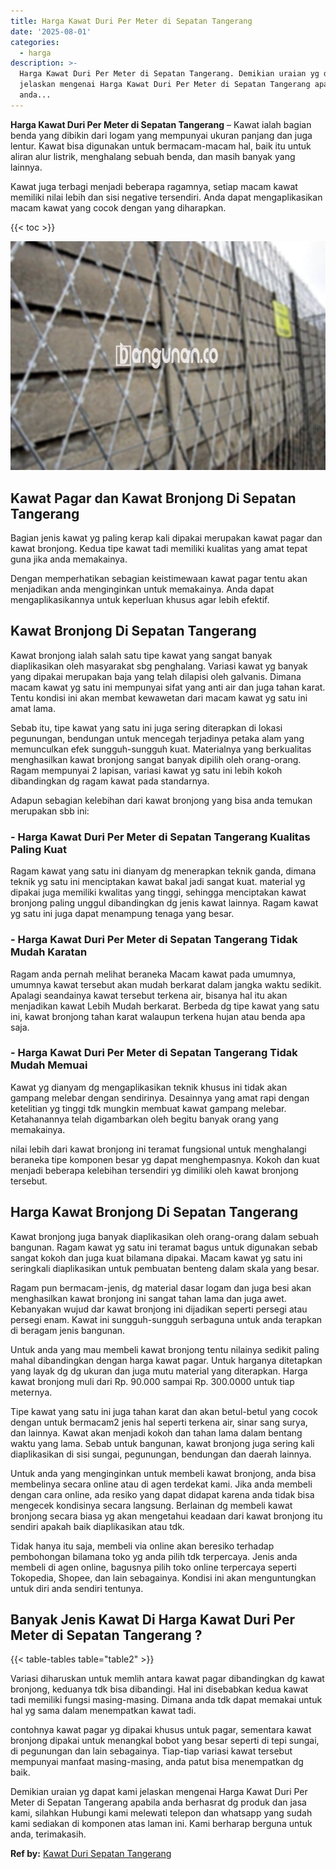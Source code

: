 ```yaml
---
title: Harga Kawat Duri Per Meter di Sepatan Tangerang
date: '2025-08-01'
categories:
  - harga
description: >-
  Harga Kawat Duri Per Meter di Sepatan Tangerang. Demikian uraian yg dapat kami
  jelaskan mengenai Harga Kawat Duri Per Meter di Sepatan Tangerang apabila
  anda...
---
```


**Harga Kawat Duri Per Meter di Sepatan Tangerang** – Kawat ialah bagian benda yang dibikin dari logam yang mempunyai ukuran panjang dan juga lentur. Kawat bisa digunakan untuk bermacam-macam hal, baik itu untuk aliran alur listrik, menghalang sebuah benda, dan masih banyak yang lainnya.

Kawat juga terbagi menjadi beberapa ragamnya, setiap macam kawat memiliki nilai lebih dan sisi negative tersendiri. Anda dapat mengaplikasikan macam kawat yang cocok dengan yang diharapkan.

{{< toc >}}

![Harga Kawat Duri Per Meter di Sepatan Tangerang](/images/jual-kawat-murah34.png)

## Kawat Pagar dan Kawat Bronjong Di Sepatan Tangerang

Bagian jenis kawat yg paling kerap kali dipakai merupakan kawat pagar dan kawat bronjong. Kedua tipe kawat tadi memiliki kualitas yang amat tepat guna jika anda memakainya.

Dengan memperhatikan sebagian keistimewaan kawat pagar tentu akan menjadikan anda menginginkan untuk memakainya. Anda dapat mengaplikasikannya untuk keperluan khusus agar lebih efektif.

## Kawat Bronjong Di Sepatan Tangerang

Kawat bronjong ialah salah satu tipe kawat yang sangat banyak diaplikasikan oleh masyarakat sbg penghalang. Variasi kawat yg banyak yang dipakai merupakan baja yang telah dilapisi oleh galvanis. Dimana macam kawat yg satu ini mempunyai sifat yang anti air dan juga tahan karat. Tentu kondisi ini akan membat kewawetan dari macam kawat yg satu ini amat lama.

Sebab itu, tipe kawat yang satu ini juga sering diterapkan di lokasi pegunungan, bendungan untuk mencegah terjadinya petaka alam yang memunculkan efek sungguh-sungguh kuat. Materialnya yang berkualitas menghasilkan kawat bronjong sangat banyak dipilih oleh orang-orang. Ragam mempunyai 2 lapisan, variasi kawat yg satu ini lebih kokoh dibandingkan dg ragam kawat pada standarnya.

Adapun sebagian kelebihan dari kawat bronjong yang bisa anda temukan merupakan sbb ini:

### \- Harga Kawat Duri Per Meter di Sepatan Tangerang Kualitas Paling Kuat

Ragam kawat yang satu ini dianyam dg menerapkan teknik ganda, dimana teknik yg satu ini menciptakan kawat bakal jadi sangat kuat. material yg dipakai juga memiliki kwalitas yang tinggi, sehingga menciptakan kawat bronjong paling unggul dibandingkan dg jenis kawat lainnya. Ragam kawat yg satu ini juga dapat menampung tenaga yang besar.

### \- Harga Kawat Duri Per Meter di Sepatan Tangerang Tidak Mudah Karatan

Ragam anda pernah melihat beraneka Macam kawat pada umumnya, umumnya kawat tersebut akan mudah berkarat dalam jangka waktu sedikit. Apalagi seandainya kawat tersebut terkena air, bisanya hal itu akan menjadikan kawat Lebih Mudah berkarat. Berbeda dg tipe kawat yang satu ini, kawat bronjong tahan karat walaupun terkena hujan atau benda apa saja.

### \- Harga Kawat Duri Per Meter di Sepatan Tangerang Tidak Mudah Memuai

Kawat yg dianyam dg mengaplikasikan teknik khusus ini tidak akan gampang melebar dengan sendirinya. Desainnya yang amat rapi dengan ketelitian yg tinggi tdk mungkin membuat kawat gampang melebar. Ketahanannya telah digambarkan oleh begitu banyak orang yang memakainya.

nilai lebih dari kawat bronjong ini teramat fungsional untuk menghalangi beraneka tipe komponen besar yg dapat menghempasnya. Kokoh dan kuat menjadi beberapa kelebihan tersendiri yg dimiliki oleh kawat bronjong tersebut.

## Harga Kawat Bronjong Di Sepatan Tangerang

Kawat bronjong juga banyak diaplikasikan oleh orang-orang dalam sebuah bangunan. Ragam kawat yg satu ini teramat bagus untuk digunakan sebab sangat kokoh dan juga kuat bilamana dipakai. Macam kawat yg satu ini seringkali diaplikasikan untuk pembuatan benteng dalam skala yang besar.

Ragam pun bermacam-jenis, dg material dasar logam dan juga besi akan menghasilkan kawat bronjong ini sangat tahan lama dan juga awet. Kebanyakan wujud dar kawat bronjong ini dijadikan seperti persegi atau persegi enam. Kawat ini sungguh-sungguh serbaguna untuk anda terapkan di beragam jenis bangunan.

Untuk anda yang mau membeli kawat bronjong tentu nilainya sedikit paling mahal dibandingkan dengan harga kawat pagar. Untuk harganya ditetapkan yang layak dg dg ukuran dan juga mutu material yang diterapkan. Harga kawat bronjong muli dari Rp. 90.000 sampai Rp. 300.0000 untuk tiap meternya.

Tipe kawat yang satu ini juga tahan karat dan akan betul-betul yang cocok dengan untuk bermacam2 jenis hal seperti terkena air, sinar sang surya, dan lainnya. Kawat akan menjadi kokoh dan tahan lama dalam bentang waktu yang lama. Sebab untuk bangunan, kawat bronjong juga sering kali diaplikasikan di sisi sungai, pegunungan, bendungan dan daerah lainnya.

Untuk anda yang menginginkan untuk membeli kawat bronjong, anda bisa membelinya secara online atau di agen terdekat kami. Jika anda membeli dengan cara online, ada resiko yang dapat didapat karena anda tidak bisa mengecek kondisinya secara langsung. Berlainan dg membeli kawat bronjong secara biasa yg akan mengetahui keadaan dari kawat bronjong itu sendiri apakah baik diaplikasikan atau tdk.

Tidak hanya itu saja, membeli via online akan beresiko terhadap pembohongan bilamana toko yg anda pilih tdk terpercaya. Jenis anda membeli di agen online, bagusnya pilih toko online terpercaya seperti Tokopedia, Shopee, dan lain sebagainya. Kondisi ini akan menguntungkan untuk diri anda sendiri tentunya.

## Banyak Jenis Kawat Di Harga Kawat Duri Per Meter di Sepatan Tangerang ?

{{< table-tables table="table2" >}}

Variasi diharuskan untuk memlih antara kawat pagar dibandingkan dg kawat bronjong, keduanya tdk bisa dibandingi. Hal ini disebabkan kedua kawat tadi memiliki fungsi masing-masing. Dimana anda tdk dapat memakai untuk hal yg sama dalam menempatkan kawat tadi.

contohnya kawat pagar yg dipakai khusus untuk pagar, sementara kawat bronjong dipakai untuk menangkal bobot yang besar seperti di tepi sungai, di pegunungan dan lain sebagainya. Tiap-tiap variasi kawat tersebut mempunyai manfaat masing-masing, anda patut bisa menempatkan dg baik.

Demikian uraian yg dapat kami jelaskan mengenai Harga Kawat Duri Per Meter di Sepatan Tangerang apabila anda berhasrat dg produk dan jasa kami, silahkan Hubungi kami melewati telepon dan whatsapp yang sudah kami sediakan di komponen atas laman ini. Kami berharap berguna untuk anda, terimakasih.

**Ref by:** [Kawat Duri Sepatan Tangerang](https://id.wikipedia.org/wiki/Kawat)
